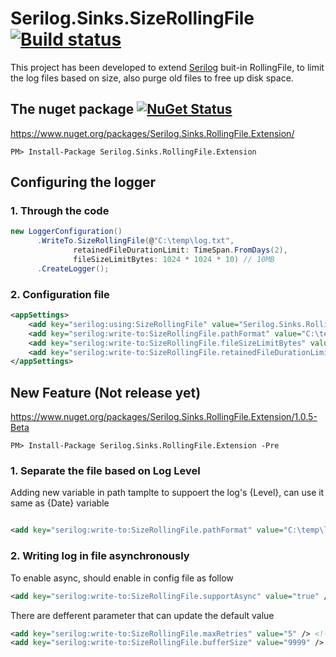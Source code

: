 # Serilog.Sinks.SizeRollingFile      [![Build status](https://ci.appveyor.com/api/projects/status/iygk78hbgjbh4tp6)](https://ci.appveyor.com/project/peymanmi/serilog-sinks-rollingfile-extension)

This project has been developed to extend [Serilog](https://github.com/serilog/serilog) buit-in RollingFile, to limit the log files based on size, also purge old files to free up disk space.

## The nuget package  [![NuGet Status](https://img.shields.io/nuget/v/Serilog.Sinks.RollingFile.Extension.svg?style=flat)](https://www.nuget.org/packages/Serilog.Sinks.RollingFile.Extension/)

https://www.nuget.org/packages/Serilog.Sinks.RollingFile.Extension/

    PM> Install-Package Serilog.Sinks.RollingFile.Extension



## Configuring the logger


### 1. Through the code
 
```cs
new LoggerConfiguration()                                       
      .WriteTo.SizeRollingFile(@"C:\temp\log.txt", 
              retainedFileDurationLimit: TimeSpan.FromDays(2), 
              fileSizeLimitBytes: 1024 * 1024 * 10) // 10MB
      .CreateLogger();
```


### 2. Configuration file

```xml
<appSettings>
    <add key="serilog:using:SizeRollingFile" value="Serilog.Sinks.RollingFile.Extension"/>
    <add key="serilog:write-to:SizeRollingFile.pathFormat" value="C:\temp\log.txt"/>
    <add key="serilog:write-to:SizeRollingFile.fileSizeLimitBytes" value="10485760"/>
    <add key="serilog:write-to:SizeRollingFile.retainedFileDurationLimit" value="2.00:00:00"/>
</appSettings>
```

## New Feature (Not release yet)

https://www.nuget.org/packages/Serilog.Sinks.RollingFile.Extension/1.0.5-Beta

    PM> Install-Package Serilog.Sinks.RollingFile.Extension -Pre


### 1. Separate the file based on Log Level

Adding new variable in path tamplte to suppoert the log's {Level}, can use it same as {Date} variable

```xml

<add key="serilog:write-to:SizeRollingFile.pathFormat" value="C:\temp\log-{Date}-{Level}.txt"/>

```

### 2. Writing log in file asynchronously

To enable async, should enable in config file as follow

```xml
<add key="serilog:write-to:SizeRollingFile.supportAsync" value="true" />
```

There are defferent parameter that can update the default value

```xml
<add key="serilog:write-to:SizeRollingFile.maxRetries" value="5" /> <!-- Default = 3 -->
<add key="serilog:write-to:SizeRollingFile.bufferSize" value="9999" /> <!-- Default = 10000 -->
```





    
